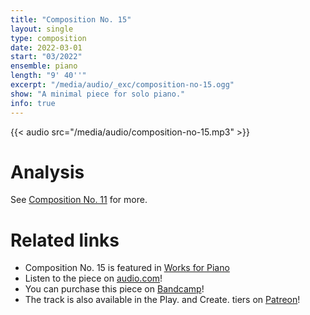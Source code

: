 ```yaml
---
title: "Composition No. 15"
layout: single
type: composition
date: 2022-03-01
start: "03/2022"
ensemble: piano
length: "9' 40''"
excerpt: "/media/audio/_exc/composition-no-15.ogg"
show: "A minimal piece for solo piano."
info: true
---
```


{{< audio src="/media/audio/composition-no-15.mp3" >}}

# Analysis

See [Composition No. 11](/compositions/composition-no.-11) for more.

# Related links

- Composition No. 15 is featured in [Works for Piano](/discography/works-for-piano)
- Listen to the piece on [audio.com](https://audio.com/petr-gersl/audio/composition-no-15)!
- You can purchase this piece on [Bandcamp](https://pgersl.bandcamp.com/track/composition-no-15)!
- The track is also available in the Play. and Create. tiers on [Patreon](https://patreon.com/user?u=98919388)!